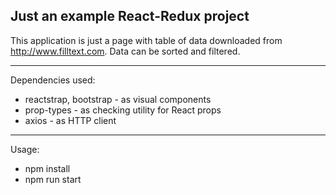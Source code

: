 ## Just an example React-Redux project ##

This application is just a page with table of data downloaded from http://www.filltext.com.
Data can be sorted and filtered.
***
Dependencies used:
* reactstrap, bootstrap - as visual components
* prop-types - as checking utility for React props
* axios - as HTTP client
***
Usage:
* npm install
* npm run start
